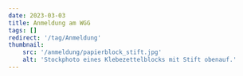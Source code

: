 ```yaml
---
date: 2023-03-03
title: Anmeldung am WGG
tags: []
redirect: '/tag/Anmeldung'
thumbnail: 
    src: '/anmeldung/papierblock_stift.jpg'
    alt: 'Stockphoto eines Klebezettelblocks mit Stift obenauf.'
---
```

